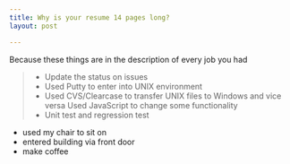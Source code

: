 ```yaml
---
title: Why is your resume 14 pages long?
layout: post

---
```


Because these things are in the description of every job you had

> - Update the status on issues
> - Used Putty to enter into UNIX environment
> - Used CVS/Clearcase to transfer UNIX files to Windows and vice versa Used JavaScript to change some functionality
> - Unit test and regression test

* used my chair to sit on
* entered building via front door
* make coffee
